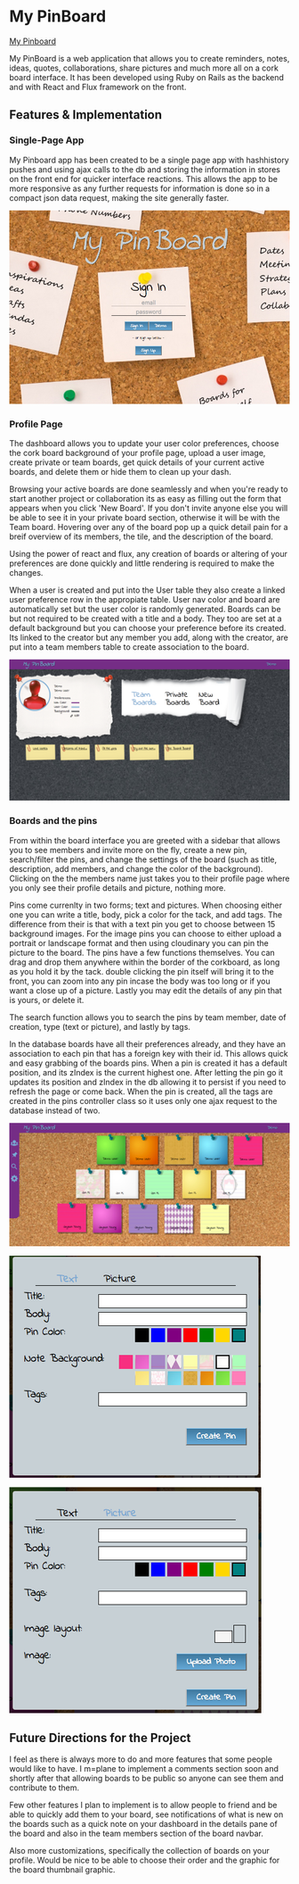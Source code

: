 # My PinBoard

[My Pinboard][mypinboard]

[mypinboard]: http://www.mypinboard.site

My PinBoard is a web application that allows you to create reminders, notes, ideas, quotes, collaborations, share pictures and much more all on a cork board interface. It has been developed using Ruby on Rails as the backend and with React and Flux framework on the front.

## Features & Implementation

### Single-Page App

My Pinboard app has been created to be a single page app with hashhistory pushes and using ajax calls to the db and storing the information in stores on the front end for quicker interface reactions. This allows the app to be more responsive as any further requests for information is done so in a compact json data request, making the site generally faster.

![PinBoard-home]

[PinBoard-home]: ./docs/imgs/Pinboard-home.png

### Profile Page

  The dashboard allows you to update your user color preferences, choose the cork board background of your profile page, upload a user image, create private or team boards, get quick details of your current active boards, and delete them or hide them to clean up your dash.

  Browsing your active boards are done seamlessly and when you're ready to start another project or collaboration its as easy as filling out the form that appears when you click 'New Board'. If you don't invite anyone else you will be able to see it in your private board section, otherwise it will be with the Team board. Hovering over any of the board pop up a quick detail pain for a breif overview of its members, the tile, and the description of the board.

  Using the power of react and flux, any creation of boards or altering of your preferences are done quickly and little rendering is required to make the changes.

  When a user is created and put into the User table they also create a linked user preference row in the appropiate table. User nav color and board are automatically set but the user color is randomly generated.
  Boards can be but not required to be created with a title and a body. They too are set at a default background but you can choose your preference before its created. Its linked to the creator but any member you add, along with the creator, are put into a team members table to create association to the board.

  ![PinBoard-user]

  [PinBoard-user]: ./docs/imgs/Pinboard-user.png

### Boards and the pins

  From within the board interface you are greeted with a sidebar that allows you to see members and invite more on the fly, create a new pin, search/filter the pins, and change the settings of the board (such as title, description, add members, and change the color of the background). Clicking on the the members name just takes you to their profile page where you only see their profile details and picture, nothing more.

  Pins come currenlty in two forms; text and pictures. When choosing either one you can write a title, body, pick a color for the tack, and add tags. The difference from their is that with a text pin you get to choose between 15 background images. For the image pins you can choose to either upload a portrait or landscape format and then using cloudinary you can pin the picture to the board. The pins have a few functions themselves. You can drag and drop them anywhere within the border of the corkboard, as long as you hold it by the tack. double clicking the pin itself will bring it to the front, you can zoom into any pin incase the body was too long or if you want a close up of a picture. Lastly you may edit the details of any pin that is yours, or delete it.

  The search function allows you to search the pins by team member, date of creation, type (text or picture), and lastly by tags.

  In the database boards have all their preferences already, and they have an association to each pin that has a foreign key with their id. This allows quick and easy grabbing of the boards pins. When a pin is created it has a default position, and its zIndex is the current highest one. After letting the pin go it updates its position and zIndex in the db allowing it to persist if you need to refresh the page or come back. When the pin is created, all the tags are created in the pins controller class so it uses only one ajax request to the database instead of two.

  ![PinBoard-board]

  [PinBoard-board]: ./docs/imgs/Pinboard-board.png

  ![PinBoard-pin-text]

  [PinBoard-pin-text]: ./docs/imgs/Pinboard-pin-text.png

  ![PinBoard-pin-img]

  [PinBoard-pin-img]: ./docs/imgs/Pinboard-pin-img.png

## Future Directions for the Project

I feel as there is always more to do and more features that some people would like to have. I m=plane to implement a comments section soon and shortly after that allowing boards to be public so anyone can see them and contribute to them.

Few other features I plan to implement is to allow people to friend and be able to quickly add them to your board, see notifications of what is new on the boards such as a quick note on your dashboard in the details pane of the board and also in the team members section of the board navbar.

Also more customizations, specifically the collection of boards on your profile. Would be nice to be able to choose their order and the graphic for the board thumbnail graphic.

